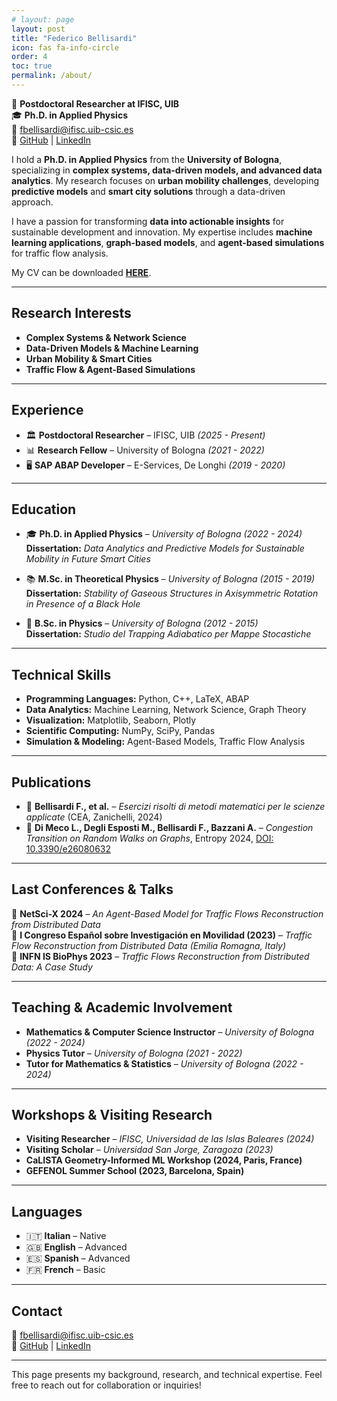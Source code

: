 ```yaml
---
# layout: page
layout: post
title: "Federico Bellisardi"
icon: fas fa-info-circle
order: 4
toc: true
permalink: /about/
---
```

  

📍 **Postdoctoral Researcher at IFISC, UIB**  
🎓 **Ph.D. in Applied Physics**  
📧 [fbellisardi@ifisc.uib-csic.es](mailto:fbellisardi@ifisc.uib-csic.es)  
🔗 [GitHub](https://github.com/federicobellisardi) | [LinkedIn](https://www.linkedin.com/in/federico-bellisardi-459b40165)  


I hold a **Ph.D. in Applied Physics** from the **University of Bologna**, specializing in **complex systems, data-driven models, and advanced data analytics**. My research focuses on **urban mobility challenges**, developing **predictive models** and **smart city solutions** through a data-driven approach.  

I have a passion for transforming **data into actionable insights** for sustainable development and innovation. My expertise includes **machine learning applications**, **graph-based models**, and **agent-based simulations** for traffic flow analysis.

My CV can be downloaded [**HERE**](/assets/files/cv_2025.pdf).

---

## **Research Interests**
- **Complex Systems & Network Science**
- **Data-Driven Models & Machine Learning**
- **Urban Mobility & Smart Cities**
- **Traffic Flow & Agent-Based Simulations**

---

## **Experience**
- 🏛️ **Postdoctoral Researcher** – IFISC, UIB *(2025 - Present)*
- 📊 **Research Fellow** – University of Bologna *(2021 - 2022)*
- 🖥️ **SAP ABAP Developer** – E-Services, De Longhi *(2019 - 2020)*

---

## **Education**
- 🎓 **Ph.D. in Applied Physics** – *University of Bologna (2022 - 2024)*  
  **Dissertation:** *Data Analytics and Predictive Models for Sustainable Mobility in Future Smart Cities*

- 📚 **M.Sc. in Theoretical Physics** – *University of Bologna (2015 - 2019)*  
  **Dissertation:** *Stability of Gaseous Structures in Axisymmetric Rotation in Presence of a Black Hole*

- 📖 **B.Sc. in Physics** – *University of Bologna (2012 - 2015)*  
  **Dissertation:** *Studio del Trapping Adiabatico per Mappe Stocastiche*

---

## **Technical Skills**
- **Programming Languages:** Python, C++, LaTeX, ABAP  
- **Data Analytics:** Machine Learning, Network Science, Graph Theory  
- **Visualization:** Matplotlib, Seaborn, Plotly  
- **Scientific Computing:** NumPy, SciPy, Pandas  
- **Simulation & Modeling:** Agent-Based Models, Traffic Flow Analysis  

---

## **Publications**
- 📘 **Bellisardi F., et al.** – *Esercizi risolti di metodi matematici per le scienze applicate* (CEA, Zanichelli, 2024)
- 📄 **Di Meco L., Degli Esposti M., Bellisardi F., Bazzani A.** – *Congestion Transition on Random Walks on Graphs*, Entropy 2024, [DOI: 10.3390/e26080632](https://doi.org/10.3390/e26080632)

---

## **Last Conferences & Talks**
🎤 **NetSci-X 2024** – *An Agent-Based Model for Traffic Flows Reconstruction from Distributed Data*  
📢 **I Congreso Español sobre Investigación en Movilidad (2023)** – *Traffic Flow Reconstruction from Distributed Data (Emilia Romagna, Italy)*  
🔬 **INFN IS BioPhys 2023** – *Traffic Flows Reconstruction from Distributed Data: A Case Study*  

---

## **Teaching & Academic Involvement**
- **Mathematics & Computer Science Instructor** – *University of Bologna (2022 - 2024)*
- **Physics Tutor** – *University of Bologna (2021 - 2022)*
- **Tutor for Mathematics & Statistics** – *University of Bologna (2022 - 2024)*  

---

## **Workshops & Visiting Research**
- **Visiting Researcher** – *IFISC, Universidad de las Islas Baleares (2024)*  
- **Visiting Scholar** – *Universidad San Jorge, Zaragoza (2023)*  
- **CaLISTA Geometry-Informed ML Workshop (2024, Paris, France)**  
- **GEFENOL Summer School (2023, Barcelona, Spain)**  

---

## **Languages**
- 🇮🇹 **Italian** – Native  
- 🇬🇧 **English** – Advanced  
- 🇪🇸 **Spanish** – Advanced  
- 🇫🇷 **French** – Basic  

---

## **Contact**
💌 [fbellisardi@ifisc.uib-csic.es](mailto:fbellisardi@ifisc.uib-csic.es)  
🔗 [GitHub](https://github.com/federicobellisardi) | [LinkedIn](https://www.linkedin.com/in/federico-bellisardi-459b40165)  

---

This page presents my background, research, and technical expertise. Feel free to reach out for collaboration or inquiries!
